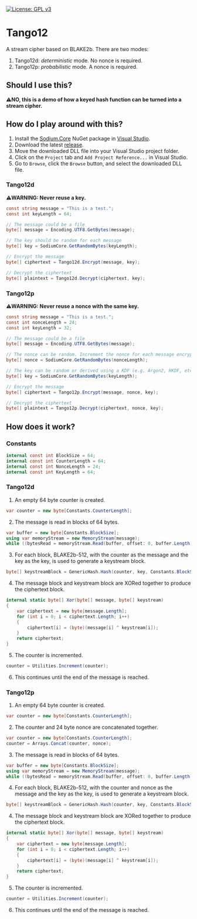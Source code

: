 [![License: GPL v3](https://img.shields.io/badge/License-GPL%20v3-blue.svg)](http://www.gnu.org/licenses/gpl-3.0)
# Tango12
A stream cipher based on BLAKE2b. There are two modes:

1. Tango12d: *deterministic* mode. No nonce is required.
2. Tango12p: *probabilistic* mode. A nonce is required.

## Should I use this?
⚠️**NO, this is a demo of how a keyed hash function can be turned into a stream cipher.**

## How do I play around with this?
1. Install the [Sodium.Core](https://www.nuget.org/packages/Sodium.Core) NuGet package in [Visual Studio](https://docs.microsoft.com/en-us/nuget/quickstart/install-and-use-a-package-in-visual-studio).
2. Download the latest [release](https://github.com/samuel-lucas6/Tango12/releases).
3. Move the downloaded DLL file into your Visual Studio project folder.
3. Click on the ```Project``` tab and ```Add Project Reference...``` in Visual Studio.
4. Go to ```Browse```, click the ```Browse``` button, and select the downloaded DLL file.

### Tango12d
⚠️**WARNING: Never reuse a key.**
```c#
const string message = "This is a test.";
const int keyLength = 64;

// The message could be a file
byte[] message = Encoding.UTF8.GetBytes(message);

// The key should be random for each message
byte[] key = SodiumCore.GetRandomBytes(keyLength);

// Encrypt the message
byte[] ciphertext = Tango12d.Encrypt(message, key);

// Decrypt the ciphertext
byte[] plaintext = Tango12d.Decrypt(ciphertext, key);
```

### Tango12p
⚠️**WARNING: Never reuse a nonce with the same key.**
```c#
const string message = "This is a test.";
const int nonceLength = 24;
const int keyLength = 32;

// The message could be a file
byte[] message = Encoding.UTF8.GetBytes(message);

// The nonce can be random. Increment the nonce for each message encrypted using the same key
byte[] nonce = SodiumCore.GetRandomBytes(nonceLength);

// The key can be random or derived using a KDF (e.g. Argon2, HKDF, etc)
byte[] key = SodiumCore.GetRandomBytes(keyLength);

// Encrypt the message
byte[] ciphertext = Tango12p.Encrypt(message, nonce, key);

// Decrypt the ciphertext
byte[] plaintext = Tango12p.Decrypt(ciphertext, nonce, key);
```

## How does it work?
### Constants
```c#
internal const int BlockSize = 64;
internal const int CounterLength = 64;
internal const int NonceLength = 24;
internal const int KeyLength = 64;
```

### Tango12d
1. An empty 64 byte counter is created.
```c#
var counter = new byte[Constants.CounterLength];
```
2. The message is read in blocks of 64 bytes.
```c#
var buffer = new byte[Constants.BlockSize];
using var memoryStream = new MemoryStream(message);
while ((bytesRead = memoryStream.Read(buffer, offset: 0, buffer.Length)) > 0)
```
3. For each block, BLAKE2b-512, with the counter as the message and the key as the key, is used to generate a keystream block.
```c#
byte[] keystreamBlock = GenericHash.Hash(counter, key, Constants.BlockSize);
```
4. The message block and keystream block are XORed together to produce the ciphertext block.
```c#
internal static byte[] Xor(byte[] message, byte[] keystream)
{
    var ciphertext = new byte[message.Length];
    for (int i = 0; i < ciphertext.Length; i++)
    {
        ciphertext[i] = (byte)(message[i] ^ keystream[i]);
    }
    return ciphertext;
}
```
5. The counter is incremented.
```c#
counter = Utilities.Increment(counter);
```
6. This continues until the end of the message is reached.

### Tango12p

1. An empty 64 byte counter is created.
```c#
var counter = new byte[Constants.CounterLength];
```
2. The counter and 24 byte nonce are concatenated together.
```c#
var counter = new byte[Constants.CounterLength];
counter = Arrays.Concat(counter, nonce);
```
3. The message is read in blocks of 64 bytes.
```c#
var buffer = new byte[Constants.BlockSize];
using var memoryStream = new MemoryStream(message);
while ((bytesRead = memoryStream.Read(buffer, offset: 0, buffer.Length)) > 0)
```
4. For each block, BLAKE2b-512, with the counter and nonce as the message and the key as the key, is used to generate a keystream block.
```c#
byte[] keystreamBlock = GenericHash.Hash(counter, key, Constants.BlockSize);
```
4. The message block and keystream block are XORed together to produce the ciphertext block.
```c#
internal static byte[] Xor(byte[] message, byte[] keystream)
{
    var ciphertext = new byte[message.Length];
    for (int i = 0; i < ciphertext.Length; i++)
    {
        ciphertext[i] = (byte)(message[i] ^ keystream[i]);
    }
    return ciphertext;
}
```
5. The counter is incremented.
```c#
counter = Utilities.Increment(counter);
```
6. This continues until the end of the message is reached.

